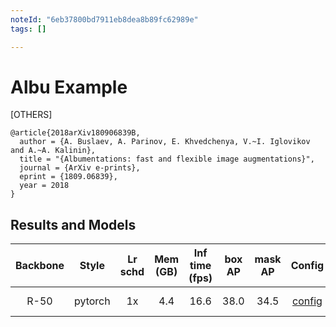 ```yaml
---
noteId: "6eb37800bd7911eb8dea8b89fc62989e"
tags: []

---
```


# Albu Example

[OTHERS]

```
@article{2018arXiv180906839B,
  author = {A. Buslaev, A. Parinov, E. Khvedchenya, V.~I. Iglovikov and A.~A. Kalinin},
  title = "{Albumentations: fast and flexible image augmentations}",
  journal = {ArXiv e-prints},
  eprint = {1809.06839},
  year = 2018
}
```

## Results and Models

| Backbone  | Style   | Lr schd | Mem (GB) | Inf time (fps) | box AP | mask AP | Config | Download |
|:---------:|:-------:|:-------:|:--------:|:--------------:|:------:|:-------:|:------:|:--------:|
| R-50      | pytorch | 1x      | 4.4      | 16.6           |  38.0  | 34.5    |[config](https://github.com/open-mmlab/mmdetection/tree/master/configs/albu_example/mask_rcnn_r50_fpn_albu_1x_coco.py) | [model](http://download.openmmlab.com/mmdetection/v2.0/albu_example/mask_rcnn_r50_fpn_albu_1x_coco/mask_rcnn_r50_fpn_albu_1x_coco_20200208-ab203bcd.pth) &#124; [log](http://download.openmmlab.com/mmdetection/v2.0/albu_example/mask_rcnn_r50_fpn_albu_1x_coco/mask_rcnn_r50_fpn_albu_1x_coco_20200208_225520.log.json) |
